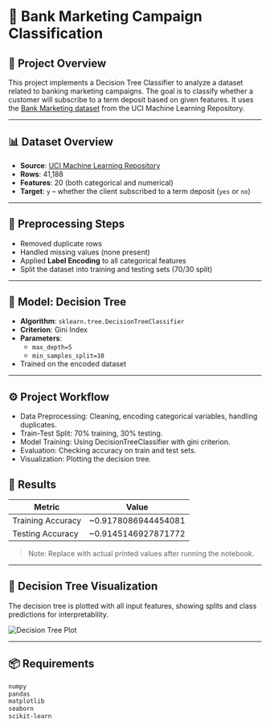 # 🧠 Bank Marketing Campaign Classification

## 📌 Project Overview
This project implements a Decision Tree Classifier to analyze a dataset related to banking marketing campaigns. The goal is to classify whether a customer will subscribe to a term deposit based on given features.
It uses the [Bank Marketing dataset](https://archive.ics.uci.edu/ml/datasets/Bank+Marketing) from the UCI Machine Learning Repository.

---

## 📊 Dataset Overview

- **Source**: [UCI Machine Learning Repository](https://archive.ics.uci.edu/ml/datasets/Bank+Marketing)
- **Rows**: 41,188
- **Features**: 20 (both categorical and numerical)
- **Target**: `y` – whether the client subscribed to a term deposit (`yes` or `no`)

---

## 🧼 Preprocessing Steps

- Removed duplicate rows
- Handled missing values (none present)
- Applied **Label Encoding** to all categorical features
- Split the dataset into training and testing sets (70/30 split)

---

## 🤖 Model: Decision Tree 

- **Algorithm**: `sklearn.tree.DecisionTreeClassifier`
- **Criterion**: Gini Index
- **Parameters**:
  - `max_depth=5`
  - `min_samples_split=10`
- Trained on the encoded dataset

---

## ⚙️ Project Workflow
- Data Preprocessing: Cleaning, encoding categorical variables, handling duplicates.
- Train-Test Split: 70% training, 30% testing.
- Model Training: Using DecisionTreeClassifier with gini criterion.
- Evaluation: Checking accuracy on train and test sets.
- Visualization: Plotting the decision tree.


## 🧪 Results

| Metric        | Value      |
|---------------|------------|
| Training Accuracy | ~0.9178086944454081 |
| Testing Accuracy  | ~0.9145146927871772 |

> Note: Replace with actual printed values after running the notebook.

---

## 🌳 Decision Tree Visualization

The decision tree is plotted with all input features, showing splits and class predictions for interpretability.

![Decision Tree Plot](images/decision_tree_plot.png)

---

## 📦 Requirements

```bash
numpy
pandas
matplotlib
seaborn
scikit-learn
